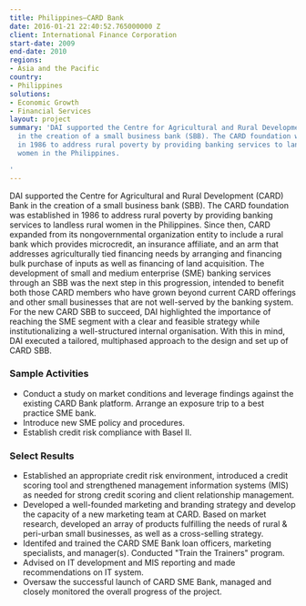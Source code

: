```yaml
---
title: Philippines—CARD Bank
date: 2016-01-21 22:40:52.765000000 Z
client: International Finance Corporation
start-date: 2009
end-date: 2010
regions:
- Asia and the Pacific
country:
- Philippines
solutions:
- Economic Growth
- Financial Services
layout: project
summary: 'DAI supported the Centre for Agricultural and Rural Development (CARD) Bank
  in the creation of a small business bank (SBB). The CARD foundation was established
  in 1986 to address rural poverty by providing banking services to landless rural
  women in the Philippines.

'
---
```


DAI supported the Centre for Agricultural and Rural Development (CARD) Bank in the creation of a small business bank (SBB). The CARD foundation was established in 1986 to address rural poverty by providing banking services to landless rural women in the Philippines. Since then, CARD expanded from its nongovernmental organization entity to include a rural bank which provides microcredit, an insurance affiliate, and an arm that addresses agriculturally tied financing needs by arranging and financing bulk purchase of inputs as well as financing of land acquisition. The development of small and medium enterprise (SME) banking services through an SBB was the next step in this progression, intended to benefit both those CARD members who have grown beyond current CARD offerings and other small businesses that are not well-served by the banking system. For the new CARD SBB to succeed, DAI highlighted the importance of reaching the SME segment with a clear and feasible strategy while institutionalizing a well-structured internal organisation. With this in mind, DAI executed a tailored, multiphased approach to the design and set up of CARD SBB.

###  Sample Activities

* Conduct a study on market conditions and leverage findings against the existing CARD Bank platform. Arrange an exposure trip to a best practice SME bank.
* Introduce new SME policy and procedures.
* Establish credit risk compliance with Basel II.

###  Select Results

* Established an appropriate credit risk environment, introduced a credit scoring tool and strengthened management information systems (MIS) as needed for strong credit scoring and client relationship management.
* Developed a well-founded marketing and branding strategy and develop the capacity of a new marketing team at CARD. Based on market research, developed an array of products fulfilling the needs of rural & peri-urban small businesses, as well as a cross-selling strategy.
* Identifed and trained the CARD SME Bank loan officers, marketing specialists, and manager(s). Conducted "Train the Trainers" program.
* Advised on IT development and MIS reporting and made recommendations on IT system.
* Oversaw the successful launch of CARD SME Bank, managed and closely monitored the overall progress of the project.
